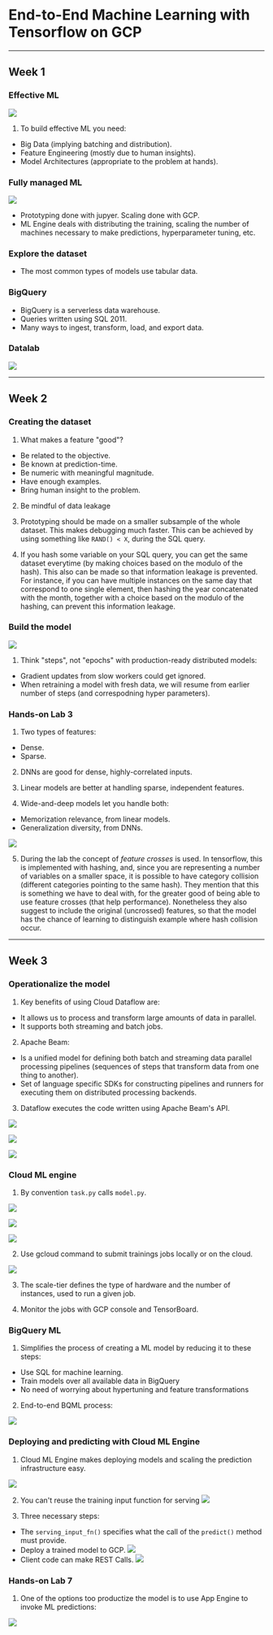 # End-to-End Machine Learning with Tensorflow on GCP

---

## Week 1

### Effective ML

![](images/01.png)

1. To build effective ML you need:
- Big Data (implying batching and distribution).
- Feature Engineering (mostly due to human insights).
- Model Architectures (appropriate to the problem at hands).

### Fully managed ML

![](images/02.png)

- Prototyping done with jupyer. Scaling done with GCP.
- ML Engine deals with distributing the training, scaling the number of machines necessary to make predictions, hyperparameter tuning, etc.

### Explore the dataset

- The most common types of models use tabular data.

### BigQuery

- BigQuery is a serverless data warehouse.
- Queries written using SQL 2011.
- Many ways to ingest, transform, load, and export data.

### Datalab

![](images/03.png)

---

## Week 2

### Creating the dataset

1. What makes a feature "good"?

- Be related to the objective.
- Be known at prediction-time.
- Be numeric with meaningful magnitude.
- Have enough examples.
- Bring human insight to the problem.

2. Be mindful of data leakage

3. Prototyping should be made on a smaller subsample of the whole dataset. This makes debugging much faster. This can be achieved by using something like `RAND() < X`, during the SQL query.

4. If you hash some variable on your SQL query, you can get the same dataset everytime (by making choices based on the modulo of the hash). This also can be made so that information leakage is prevented. For instance, if you can have multiple instances on the same day that correspond to one single element, then hashing the year concatenated with the month, together with a choice based on the modulo of the hashing, can prevent this information leakage.

### Build the model

![](images/04.png)

1. Think "steps", not "epochs" with production-ready distributed models:
- Gradient updates from slow workers could get ignored.
- When retraining a model with fresh data, we will resume from earlier number of steps (and correspodning hyper parameters).

### Hands-on Lab 3

1. Two types of features:
- Dense.
- Sparse.

2. DNNs are good for dense, highly-correlated inputs.

3. Linear models are better at handling sparse, independent features.

4. Wide-and-deep models let you handle both:
- Memorization relevance, from linear models.
- Generalization diversity, from DNNs.

![](images/05.png)

5. During the lab the concept of _feature crosses_ is used. In tensorflow, this is implemented with hashing, and, since you are representing a number of variables on a smaller space, it is possible to have category collision (different categories pointing to the same hash). They mention that this is something we have to deal with, for the greater good of being able to use feature crosses (that help performance). Nonetheless they also suggest to include the original (uncrossed) features, so that the model has the chance of learning to distinguish example where hash collision occur.

---

## Week 3

### Operationalize the model

1. Key benefits of using Cloud Dataflow are:
- It allows us to process and transform large amounts of data in parallel.
- It supports both streaming and batch jobs.

2. Apache Beam:
- Is a unified model for defining both batch and streaming data parallel processing pipelines (sequences of steps that transform data from one thing to another).
- Set of language specific SDKs for constructing pipelines and runners for executing them on distributed processing backends.

3. Dataflow executes the code written using Apache Beam's API.

![](images/06.png)

![](images/07.png)

![](images/08.png)

### Cloud ML engine

1. By convention `task.py` calls `model.py`.

![](images/09.png)

![](images/10.png)

![](images/11.png)

2. Use gcloud command to submit trainings jobs locally or on the cloud.

![](images/12.png)

3. The scale-tier defines the type of hardware and the number of instances, used to run a given job.

4. Monitor the jobs with GCP console and TensorBoard.

### BigQuery ML

1. Simplifies the process of creating a ML model by reducing it to these steps:
- Use SQL for machine learning.
- Train models over all available data in BigQuery
- No need of worrying about hypertuning and feature transformations

2. End-to-end BQML process:

![](images/17.png)

### Deploying and predicting with Cloud ML Engine

1. Cloud ML Engine makes deploying models and scaling the prediction infrastructure easy.

![](images/13.png)

2. You can't reuse the training input function for serving
![](images/14.png)

3. Three necessary steps:
- The `serving_input_fn()` specifies what the call of the `predict()` method must provide.
- Deploy a trained model to GCP.
![](images/15.png)
- Client code can make REST Calls.
![](images/16.png)

### Hands-on Lab 7

1. One of the options too productize the model is to use App Engine to invoke ML predictions:

![](images/18.png)



